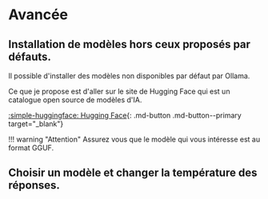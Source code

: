 # Avancée


## Installation de modèles hors ceux proposés par défauts.

Il possible d'installer des modèles non disponibles par défaut par Ollama.

Ce que je propose est d'aller sur le site de Hugging Face qui est un catalogue open source de modèles d'IA.

[:simple-huggingface: Hugging Face](https://huggingface.co/){: .md-button .md-button--primary target="_blank"}

!!! warning "Attention"
    Assurez vous que le modèle qui vous intéresse est au format GGUF.

## Choisir un modèle et changer la température des réponses.